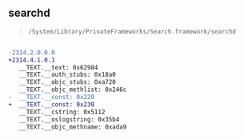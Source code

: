 ## searchd

> `/System/Library/PrivateFrameworks/Search.framework/searchd`

```diff

-2314.2.0.0.0
+2314.4.1.0.1
   __TEXT.__text: 0x62984
   __TEXT.__auth_stubs: 0x18a0
   __TEXT.__objc_stubs: 0xa720
   __TEXT.__objc_methlist: 0x246c
-  __TEXT.__const: 0x220
+  __TEXT.__const: 0x230
   __TEXT.__cstring: 0x5112
   __TEXT.__oslogstring: 0x35b4
   __TEXT.__objc_methname: 0xada9

```

